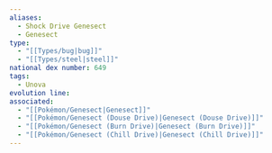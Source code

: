 ```yaml
---
aliases:
  - Shock Drive Genesect
  - Genesect
type:
  - "[[Types/bug|bug]]"
  - "[[Types/steel|steel]]"
national dex number: 649
tags:
  - Unova
evolution line: 
associated:
  - "[[Pokémon/Genesect|Genesect]]"
  - "[[Pokémon/Genesect (Douse Drive)|Genesect (Douse Drive)]]"
  - "[[Pokémon/Genesect (Burn Drive)|Genesect (Burn Drive)]]"
  - "[[Pokémon/Genesect (Chill Drive)|Genesect (Chill Drive)]]"
---
```

